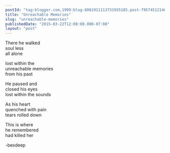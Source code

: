 ```yaml
---
postId: "tag:blogger.com,1999:blog-8061911113731935185.post-795745121460087268"
title: "Unreachable Memories"
slug: "unreachable-memories"
publishedDate: "2015-03-22T12:08:00.000-07:00"
layout: "post"
---
```


There he walked  
soul less  
all alone  
  
lost within the  
unreachable memories  
from his past  
  
He paused and  
closed his eyes  
lost within the sounds  
  
As his heart  
quenched with pain  
tears rolled down  
  
This is where  
he remembered  
had killed her  
  
-bexdeep


